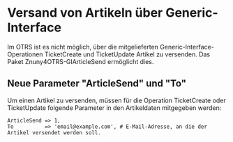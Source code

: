 # Versand von Artikeln über Generic-Interface

Im OTRS ist es nicht möglich, über die mitgelieferten Generic-Interface-Operationen TicketCreate und TicketUpdate Artikel zu versenden.
Das Paket Znuny4OTRS-GIArticleSend ermöglicht dies.

## Neue Parameter "ArticleSend" und "To"

Um einen Artikel zu versenden, müssen für die Operation TicketCreate oder TicketUpdate folgende Parameter in den Artikeldaten mitgegeben werden:

```
ArticleSend => 1,
To          => 'email@example.com', # E-Mail-Adresse, an die der Artikel versendet werden soll.
```

